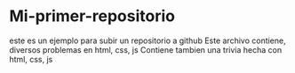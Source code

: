 # Mi-primer-repositorio
este es un ejemplo para subir un repositorio a github 
Este archivo contiene, diversos problemas en html, css, js
Contiene tambien una trivia hecha con  html, css, js
